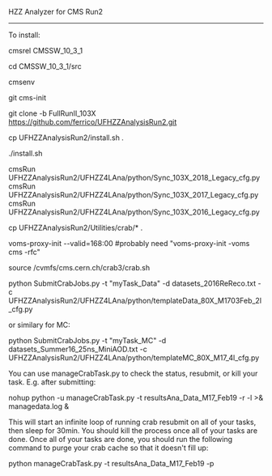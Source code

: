 HZZ Analyzer for CMS Run2

------

To install:

cmsrel CMSSW_10_3_1

cd CMSSW_10_3_1/src

cmsenv

git cms-init

git clone -b FullRunII_103X https://github.com/ferrico/UFHZZAnalysisRun2.git

cp UFHZZAnalysisRun2/install.sh .

./install.sh

cmsRun UFHZZAnalysisRun2/UFHZZ4LAna/python/Sync_103X_2018_Legacy_cfg.py
cmsRun UFHZZAnalysisRun2/UFHZZ4LAna/python/Sync_103X_2017_Legacy_cfg.py
cmsRun UFHZZAnalysisRun2/UFHZZ4LAna/python/Sync_103X_2016_Legacy_cfg.py

cp UFHZZAnalysisRun2/Utilities/crab/* .

voms-proxy-init --valid=168:00
#probably need "voms-proxy-init -voms cms -rfc"

source /cvmfs/cms.cern.ch/crab3/crab.sh

python SubmitCrabJobs.py -t "myTask_Data" -d datasets_2016ReReco.txt -c UFHZZAnalysisRun2/UFHZZ4LAna/python/templateData_80X_M1703Feb_2l_cfg.py

or similary for MC:

python SubmitCrabJobs.py -t "myTask_MC" -d datasets_Summer16_25ns_MiniAOD.txt -c UFHZZAnalysisRun2/UFHZZ4LAna/python/templateMC_80X_M17_4l_cfg.py

You can use manageCrabTask.py to check the status, resubmit, or kill your task. E.g. after submitting:

nohup python -u manageCrabTask.py -t resultsAna_Data_M17_Feb19 -r -l >& managedata.log &

This will start an infinite loop of running crab resubmit on all of your tasks, then sleep for 30min. You should kill the process once all of your tasks are done. Once all of your tasks are done, you should run the following command to purge your crab cache so that it doesn't fill up:

python manageCrabTask.py -t resultsAna_Data_M17_Feb19 -p


